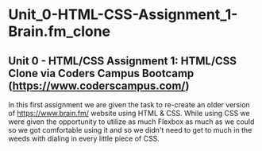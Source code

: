 # Unit_0-HTML-CSS-Assignment_1-Brain.fm_clone

## Unit 0 - HTML/CSS Assignment 1: HTML/CSS Clone via Coders Campus Bootcamp (https://www.coderscampus.com/)

In this first assignment we are given the task to re-create an older version of https://www.brain.fm/ website using
HTML & CSS. While using CSS we were given the opportunity to utilize as much Flexbox as much as we could so we got comfortable using it and so we didn't need to get to much in the weeds with dialing in every little piece of CSS.
